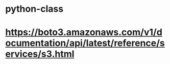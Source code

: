 # python-class

# https://boto3.amazonaws.com/v1/documentation/api/latest/reference/services/s3.html 

